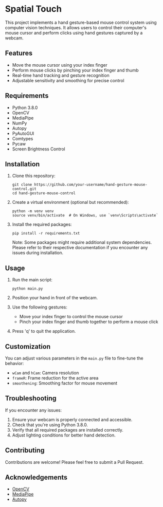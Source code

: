 # Spatial Touch

This project implements a hand gesture-based mouse control system using computer vision techniques. It allows users to control their computer's mouse cursor and perform clicks using hand gestures captured by a webcam.

## Features

- Move the mouse cursor using your index finger
- Perform mouse clicks by pinching your index finger and thumb
- Real-time hand tracking and gesture recognition
- Adjustable sensitivity and smoothing for precise control

## Requirements

- Python 3.8.0
- OpenCV
- MediaPipe
- NumPy
- Autopy
- PyAutoGUI
- Comtypes
- Pycaw
- Screen Brightness Control

## Installation

1. Clone this repository:
   ```
   git clone https://github.com/your-username/hand-gesture-mouse-control.git
   cd hand-gesture-mouse-control
   ```

2. Create a virtual environment (optional but recommended):
   ```
   python -m venv venv
   source venv/bin/activate  # On Windows, use `venv\Scripts\activate`
   ```

3. Install the required packages:
   ```
   pip install -r requirements.txt
   ```

   Note: Some packages might require additional system dependencies. Please refer to their respective documentation if you encounter any issues during installation.

## Usage

1. Run the main script:
   ```
   python main.py
   ```

2. Position your hand in front of the webcam.

3. Use the following gestures:
   - Move your index finger to control the mouse cursor
   - Pinch your index finger and thumb together to perform a mouse click

4. Press 'q' to quit the application.

## Customization

You can adjust various parameters in the `main.py` file to fine-tune the behavior:

- `wCam` and `hCam`: Camera resolution
- `frameR`: Frame reduction for the active area
- `smoothening`: Smoothing factor for mouse movement

## Troubleshooting

If you encounter any issues:

1. Ensure your webcam is properly connected and accessible.
2. Check that you're using Python 3.8.0.
3. Verify that all required packages are installed correctly.
4. Adjust lighting conditions for better hand detection.

## Contributing

Contributions are welcome! Please feel free to submit a Pull Request.


## Acknowledgements

- [OpenCV](https://opencv.org/)
- [MediaPipe](https://mediapipe.dev/)
- [Autopy](https://github.com/autopilot-rs/autopy)
